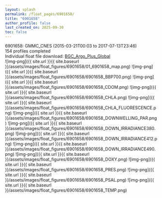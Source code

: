 ```yaml
---
layout: splash
permalink: /float_pages/6901658/
title: "6901658"
author_profile: false
last_created_on: 2025-09-30
toc: false
---
```

 
6901658: GMMC_CNES (2015-03-21T00:03 to 2017-07-13T23:46)\
154 profiles completed\
Individual float file download: [BGC_Argo_Plus_Global](https://ftp.soest.hawaii.edu/bgc_argo_plus/Individual_Floats/outliers_removed/6901658_Sprof_processed.nc)\
![img-png]({{ site.url }}{{ site.baseurl }}/assets/images/float_figures/6901658/01_6901658_map.png)
![img-png]({{ site.url }}{{ site.baseurl }}/assets/images/float_figures/6901658/6901658_BBP700.png)
![img-png]({{ site.url }}{{ site.baseurl }}/assets/images/float_figures/6901658/6901658_CDOM.png)
![img-png]({{ site.url }}{{ site.baseurl }}/assets/images/float_figures/6901658/6901658_CHLA.png)
![img-png]({{ site.url }}{{ site.baseurl }}/assets/images/float_figures/6901658/6901658_CHLA_FLUORESCENCE.png)
![img-png]({{ site.url }}{{ site.baseurl }}/assets/images/float_figures/6901658/6901658_DOWNWELLING_PAR.png)
![img-png]({{ site.url }}{{ site.baseurl }}/assets/images/float_figures/6901658/6901658_DOWN_IRRADIANCE380.png)
![img-png]({{ site.url }}{{ site.baseurl }}/assets/images/float_figures/6901658/6901658_DOWN_IRRADIANCE412.png)
![img-png]({{ site.url }}{{ site.baseurl }}/assets/images/float_figures/6901658/6901658_DOWN_IRRADIANCE490.png)
![img-png]({{ site.url }}{{ site.baseurl }}/assets/images/float_figures/6901658/6901658_DOXY.png)
![img-png]({{ site.url }}{{ site.baseurl }}/assets/images/float_figures/6901658/6901658_PRES.png)
![img-png]({{ site.url }}{{ site.baseurl }}/assets/images/float_figures/6901658/6901658_PSAL.png)
![img-png]({{ site.url }}{{ site.baseurl }}/assets/images/float_figures/6901658/6901658_TEMP.png)
